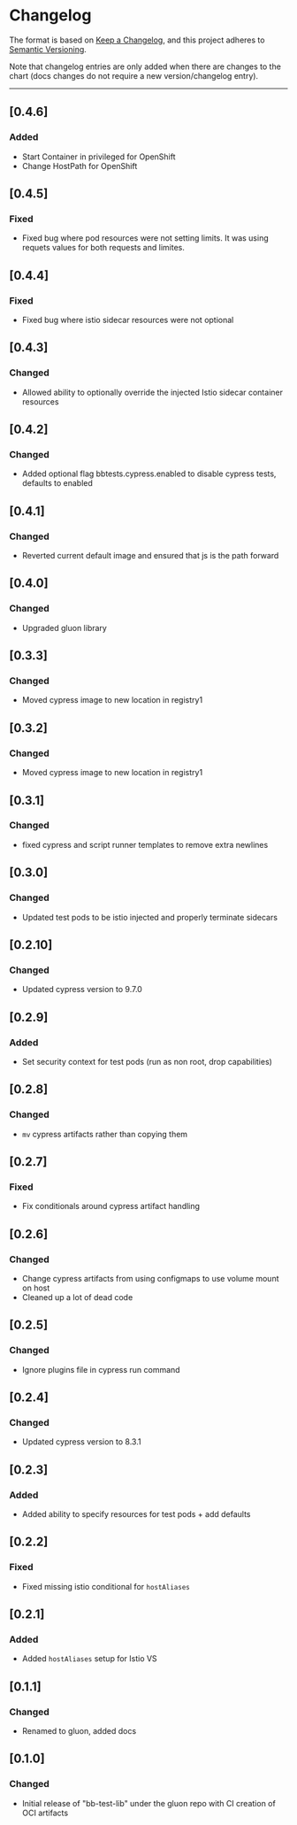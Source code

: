 # Changelog

The format is based on [Keep a Changelog](https://keepachangelog.com/en/1.0.0/), and this project adheres to [Semantic Versioning](https://semver.org/spec/v2.0.0.html).

Note that changelog entries are only added when there are changes to the chart (docs changes do not require a new version/changelog entry).

---
## [0.4.6]
### Added
- Start Container in privileged for OpenShift
- Change HostPath for OpenShift

## [0.4.5]
### Fixed
- Fixed bug where pod resources were not setting limits. It was using requets values for both requests and limites.

## [0.4.4]
### Fixed
- Fixed bug where istio sidecar resources were not optional

## [0.4.3]
### Changed
- Allowed ability to optionally override the injected Istio sidecar container resources

## [0.4.2]
### Changed
- Added optional flag bbtests.cypress.enabled to disable cypress tests, defaults to enabled

## [0.4.1]
### Changed
- Reverted current default image and ensured that js is the path forward

## [0.4.0]
### Changed
- Upgraded gluon library

## [0.3.3]
### Changed
- Moved cypress image to new location in registry1

## [0.3.2]
### Changed
- Moved cypress image to new location in registry1

## [0.3.1]
### Changed
- fixed cypress and script runner templates to remove extra newlines

## [0.3.0]
### Changed
- Updated test pods to be istio injected and properly terminate sidecars

## [0.2.10]
### Changed
- Updated cypress version to 9.7.0

## [0.2.9]
### Added
- Set security context for test pods (run as non root, drop capabilities)

## [0.2.8]
### Changed
- `mv` cypress artifacts rather than copying them

## [0.2.7]
### Fixed
- Fix conditionals around cypress artifact handling

## [0.2.6]
### Changed
- Change cypress artifacts from using configmaps to use volume mount on host
- Cleaned up a lot of dead code

## [0.2.5]
### Changed
- Ignore plugins file in cypress run command

## [0.2.4]
### Changed
- Updated cypress version to 8.3.1

## [0.2.3]
### Added
- Added ability to specify resources for test pods + add defaults

## [0.2.2]
### Fixed
- Fixed missing istio conditional for `hostAliases`

## [0.2.1]
### Added
- Added `hostAliases` setup for Istio VS

## [0.1.1]
### Changed
- Renamed to gluon, added docs

## [0.1.0]
### Changed
- Initial release of "bb-test-lib" under the gluon repo with CI creation of OCI artifacts
